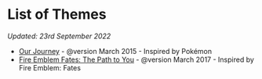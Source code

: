 # List of Themes

*Updated: 23rd September 2022*

- [Our Journey](https://github.com/elizabethfongwm/TumblrThemes/blob/master/Pokemon/OurJourney.html) - @version March 2015 - Inspired by Pokémon  
- [Fire Emblem Fates: The Path to You](https://github.com/elizabethfongwm/TumblrThemes/tree/master/FEFates) - @version March 2017 - Inspired by Fire Emblem: Fates
